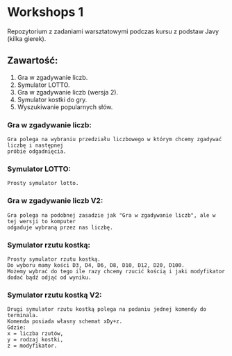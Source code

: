 # Workshops 1

Repozytorium z zadaniami warsztatowymi podczas kursu z podstaw Javy (kilka gierek).

## Zawartość:

1. Gra w zgadywanie liczb.
1. Symulator LOTTO.
1. Gra w zgadywanie liczb (wersja 2).
1. Symulator kostki do gry.
1. Wyszukiwanie popularnych słów.

### Gra w zgadywanie liczb:

```text
Gra polega na wybraniu przedziału liczbowego w którym chcemy zgadywać liczbę i następnej
próbie odgadnięcia.
```

### Symulator LOTTO:

```text
Prosty symulator lotto.
```

### Gra w zgadywanie liczb V2:

```text
Gra polega na podobnej zasadzie jak "Gra w zgadywanie liczb", ale w tej wersji to komputer
odgaduje wybraną przez nas liczbę.
```

### Symulator rzutu kostką:

```text
Prosty symulator rzutu kostką.
Do wyboru mamy kości D3, D4, D6, D8, D10, D12, D20, D100.
Możemy wybrać do tego ile razy chcemy rzucić kością i jaki modyfikator dodać bądź odjąć od wyniku.
```

### Symulator rzutu kostką V2:
```text
Drugi symulator rzutu kostką polega na podaniu jednej komendy do terminala.
Komenda posiada własny schemat xDy+z. 
Gdzie: 
x = liczba rzutów,
y = rodzaj kostki,
z = modyfikator.
```



